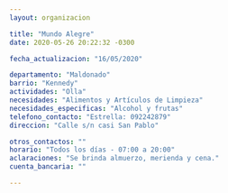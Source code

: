 ```yaml
---
layout: organizacion

title: "Mundo Alegre"
date: 2020-05-26 20:22:32 -0300

fecha_actualizacion: "16/05/2020"

departamento: "Maldonado"
barrio: "Kennedy"
actividades: "Olla"
necesidades: "Alimentos y Artículos de Limpieza"
necesidades_especificas: "Alcohol y frutas"
telefono_contacto: "Estrella: 092242879"
direccion: "Calle s/n casi San Pablo"

otros_contactos: ""
horario: "Todos los días - 07:00 a 20:00"
aclaraciones: "Se brinda almuerzo, merienda y cena."
cuenta_bancaria: ""

---
```

